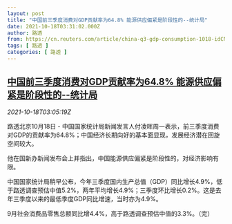 ```yaml
---
layout: post
title: "中国前三季度消费对GDP贡献率为64.8% 能源供应偏紧是阶段性的--统计局"
date: 2021-10-18T03:31:02.000Z
author: 路透
from: https://cn.reuters.com/article/china-q3-gdp-consumption-1018-idCNKBS2H807S
tags: [ 路透 ]
categories: [ 路透 ]
---
```

<!--1634527862000-->
[中国前三季度消费对GDP贡献率为64.8% 能源供应偏紧是阶段性的--统计局](https://cn.reuters.com/article/china-q3-gdp-consumption-1018-idCNKBS2H807S)
------

<div>
<div><i>2021-10-18T03:05:19Z</i></div><p>路透北京10月18日 - 中国国家统计局新闻发言人付凌晖周一表示，前三季度消费对GDP的贡献率为64.8%；中国经济长期向好的基本面显现，发展经济潜在回旋空间较大。</p><p>他在国新办新闻发布会上并指出，中国能源供应偏紧是阶段性的，对经济影响有限。</p><p>中国国家统计局稍早公布，今年三季度国内生产总值（GDP）同比增长4.9%，低于路透调查预估中值5.2%，两年平均增长4.9%；三季度环比增长0.2%。这是去年三季度以来的最低季度GDP同比增速，当时亦为4.9%。</p><p>9月社会消费品零售总额同比增4.4%，高于路透调查预估中值的3.3%。（完）</p>
</div>
